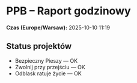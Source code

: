 # PPB – Raport godzinowy
**Czas (Europe/Warsaw):** 2025-10-10 11:19

## Status projektów
- Bezpieczny Pieszy — OK
- Zwolnij przy przejściu — OK
- Odblask ratuje życie — OK

